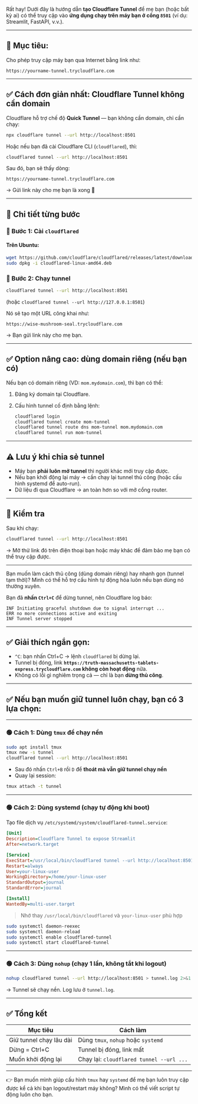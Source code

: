 Rất hay! Dưới đây là hướng dẫn **tạo Cloudflare Tunnel** để mẹ bạn (hoặc bất kỳ ai) có thể truy cập vào **ứng dụng chạy trên máy bạn ở cổng `8501`** (ví dụ: Streamlit, FastAPI, v.v.).

---

## 🎯 Mục tiêu:

Cho phép truy cập máy bạn qua Internet bằng link như:

```
https://yourname-tunnel.trycloudflare.com
```

---

## ✅ Cách đơn giản nhất: **Cloudflare Tunnel không cần domain**

Cloudflare hỗ trợ chế độ **Quick Tunnel** — bạn không cần domain, chỉ cần chạy:

```bash
npx cloudflare tunnel --url http://localhost:8501
```

Hoặc nếu bạn đã cài Cloudflare CLI (`cloudflared`), thì:

```bash
cloudflared tunnel --url http://localhost:8501
```

Sau đó, bạn sẽ thấy dòng:

```
https://yourname-tunnel.trycloudflare.com
```

→ Gửi link này cho mẹ bạn là xong 🎉

---

## 🧰 Chi tiết từng bước

### 🔹 Bước 1: Cài `cloudflared`

#### Trên Ubuntu:

```bash
wget https://github.com/cloudflare/cloudflared/releases/latest/download/cloudflared-linux-amd64.deb
sudo dpkg -i cloudflared-linux-amd64.deb
```

### 🔹 Bước 2: Chạy tunnel

```bash
cloudflared tunnel --url http://localhost:8501
```

(hoặc `cloudflared tunnel --url http://127.0.0.1:8501`)

Nó sẽ tạo một URL công khai như:

```
https://wise-mushroom-seal.trycloudflare.com
```

→ Bạn gửi link này cho mẹ bạn.

---

## ✅ Option nâng cao: dùng domain riêng (nếu bạn có)

Nếu bạn có domain riêng (VD: `mom.mydomain.com`), thì bạn có thể:

1. Đăng ký domain tại Cloudflare.
2. Cấu hình tunnel cố định bằng lệnh:

   ```bash
   cloudflared login
   cloudflared tunnel create mom-tunnel
   cloudflared tunnel route dns mom-tunnel mom.mydomain.com
   cloudflared tunnel run mom-tunnel
   ```

---

## ⚠️ Lưu ý khi chia sẻ tunnel

* Máy bạn **phải luôn mở tunnel** thì người khác mới truy cập được.
* Nếu bạn khởi động lại máy → cần chạy lại tunnel thủ công (hoặc cấu hình systemd để auto-run).
* Dữ liệu đi qua Cloudflare → an toàn hơn so với mở cổng router.

---

## 🧪 Kiểm tra

Sau khi chạy:

```bash
cloudflared tunnel --url http://localhost:8501
```

→ Mở thử link đó trên điện thoại bạn hoặc máy khác để đảm bảo mẹ bạn có thể truy cập được.

---

Bạn muốn làm cách thủ công (dùng domain riêng) hay nhanh gọn (tunnel tạm thời)? Mình có thể hỗ trợ cấu hình tự động hóa luôn nếu bạn dùng nó thường xuyên.

Bạn đã **nhấn `Ctrl+C`** để dừng tunnel, nên Cloudflare log báo:

```
INF Initiating graceful shutdown due to signal interrupt ...
ERR no more connections active and exiting
INF Tunnel server stopped
```

---

## ✅ Giải thích ngắn gọn:

* `^C`: bạn nhấn Ctrl+C → lệnh `cloudflared` bị dừng lại.
* Tunnel bị đóng, link **`https://truth-massachusetts-tablets-express.trycloudflare.com` không còn hoạt động** nữa.
* Không có lỗi gì nghiêm trọng cả — chỉ là bạn **dừng thủ công**.

---

## ✅ Nếu bạn muốn **giữ tunnel luôn chạy**, bạn có 3 lựa chọn:

---

### 🟢 **Cách 1: Dùng `tmux` để chạy nền**

```bash
sudo apt install tmux
tmux new -s tunnel
cloudflared tunnel --url http://localhost:8501
```

* Sau đó nhấn `Ctrl+B` rồi `D` để **thoát mà vẫn giữ tunnel chạy nền**
* Quay lại session:

```bash
tmux attach -t tunnel
```

---

### 🟢 **Cách 2: Dùng systemd (chạy tự động khi boot)**

Tạo file dịch vụ `/etc/systemd/system/cloudflared-tunnel.service`:

```ini
[Unit]
Description=Cloudflare Tunnel to expose Streamlit
After=network.target

[Service]
ExecStart=/usr/local/bin/cloudflared tunnel --url http://localhost:8501
Restart=always
User=your-linux-user
WorkingDirectory=/home/your-linux-user
StandardOutput=journal
StandardError=journal

[Install]
WantedBy=multi-user.target
```

> Nhớ thay `/usr/local/bin/cloudflared` và `your-linux-user` phù hợp

```bash
sudo systemctl daemon-reexec
sudo systemctl daemon-reload
sudo systemctl enable cloudflared-tunnel
sudo systemctl start cloudflared-tunnel
```

---

### 🟢 **Cách 3: Dùng `nohup` (chạy 1 lần, không tắt khi logout)**

```bash
nohup cloudflared tunnel --url http://localhost:8501 > tunnel.log 2>&1 &
```

→ Tunnel sẽ chạy nền. Log lưu ở `tunnel.log`.

---

## ✅ Tổng kết

| Mục tiêu                | Cách làm                                 |
| ----------------------- | ---------------------------------------- |
| Giữ tunnel chạy lâu dài | Dùng `tmux`, `nohup` hoặc `systemd`      |
| Dừng = Ctrl+C           | Tunnel bị đóng, link mất                 |
| Muốn khởi động lại      | Chạy lại: `cloudflared tunnel --url ...` |

---

👉 Bạn muốn mình giúp cấu hình `tmux` hay `systemd` để mẹ bạn luôn truy cập được kể cả khi bạn logout/restart máy không? Mình có thể viết script tự động luôn cho bạn.
